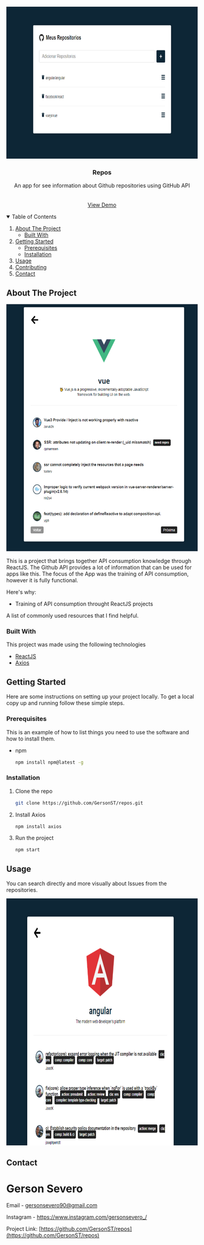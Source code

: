 
<p align="center">
  <img  height="400" src="src/images/Capa.png">
</p>


  <h3 align="center">Repos</h3>

  <p align="center">
    An app for see information about Github repositories using GitHub API
    <br />
    <br />
    <br />
    <a href="https://gersonst.github.io/repos/" target:"_blank">View Demo</a>
  </p>
</p>



<!-- TABLE OF CONTENTS -->
<details open="open">
  <summary>Table of Contents</summary>
  <ol>
    <li>
      <a href="#about-the-project">About The Project</a>
      <ul>
        <li><a href="#built-with">Built With</a></li>
      </ul>
    </li>
    <li>
      <a href="#getting-started">Getting Started</a>
      <ul>
        <li><a href="#prerequisites">Prerequisites</a></li>
        <li><a href="#installation">Installation</a></li>
      </ul>
    </li>
    <li><a href="#usage">Usage</a></li>
    <li><a href="#contributing">Contributing</a></li>
    <li><a href="#contact">Contact</a></li>
  </ol>
</details>



<!-- ABOUT THE PROJECT -->
## About The Project

<p align="center">
  <img  height="650" src="src/images/Screen.png">
</p>


This is a project that brings together API consumption knowledge through ReactJS. The Github API provides a lot of information that can be used for apps like this. The focus of the App was the training of API consumption, however it is fully functional.

Here's why:
* Training of API consumption throught ReactJS projects


A list of commonly used resources that I find helpful.

### Built With

This project was made using the following technologies
* [ReactJS](https://reactjs.org)
* [Axios](https://github.com/axios/axios)



<!-- GETTING STARTED -->
## Getting Started

Here are some instructions on setting up your project locally.
To get a local copy up and running follow these simple steps.

### Prerequisites

This is an example of how to list things you need to use the software and how to install them.
* npm
  ```sh
  npm install npm@latest -g
  ```

### Installation

1. Clone the repo
   ```sh
   git clone https://github.com/GersonST/repos.git
   ```
2. Install Axios
   ```sh
   npm install axios
   ```
3. Run the project 
   ```sh
   npm start
   ```



<!-- USAGE EXAMPLES -->
## Usage

You can search directly and more visually about Issues from the repositories.

<p align="center">
  <img  height="650" src="src/images/Screen2.png">
</p>



<!-- CONTACT -->
## Contact

# Gerson Severo
Email - gersonsevero90@gmail.com  

Instagram - https://www.instagram.com/gersonsevero_/

Project Link: [https://github.com/GersonST/repos](https://github.com/GersonST/repos)






